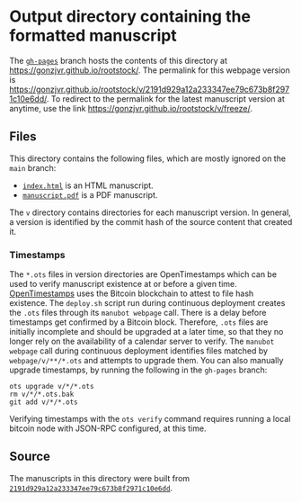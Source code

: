 # Output directory containing the formatted manuscript

The [`gh-pages`](https://github.com/gonzjvr/rootstock/tree/gh-pages) branch hosts the contents of this directory at <https://gonzjvr.github.io/rootstock/>.
The permalink for this webpage version is <https://gonzjvr.github.io/rootstock/v/2191d929a12a233347ee79c673b8f2971c10e6dd/>.
To redirect to the permalink for the latest manuscript version at anytime, use the link <https://gonzjvr.github.io/rootstock/v/freeze/>.

## Files

This directory contains the following files, which are mostly ignored on the `main` branch:

+ [`index.html`](index.html) is an HTML manuscript.
+ [`manuscript.pdf`](manuscript.pdf) is a PDF manuscript.

The `v` directory contains directories for each manuscript version.
In general, a version is identified by the commit hash of the source content that created it.

### Timestamps

The `*.ots` files in version directories are OpenTimestamps which can be used to verify manuscript existence at or before a given time.
[OpenTimestamps](https://opentimestamps.org/) uses the Bitcoin blockchain to attest to file hash existence.
The `deploy.sh` script run during continuous deployment creates the `.ots` files through its `manubot webpage` call.
There is a delay before timestamps get confirmed by a Bitcoin block.
Therefore, `.ots` files are initially incomplete and should be upgraded at a later time, so that they no longer rely on the availability of a calendar server to verify.
The `manubot webpage` call during continuous deployment identifies files matched by `webpage/v/**/*.ots` and attempts to upgrade them.
You can also manually upgrade timestamps, by running the following in the `gh-pages` branch:

```shell
ots upgrade v/*/*.ots
rm v/*/*.ots.bak
git add v/*/*.ots
```

Verifying timestamps with the `ots verify` command requires running a local bitcoin node with JSON-RPC configured, at this time.

## Source

The manuscripts in this directory were built from
[`2191d929a12a233347ee79c673b8f2971c10e6dd`](https://github.com/gonzjvr/rootstock/commit/2191d929a12a233347ee79c673b8f2971c10e6dd).

